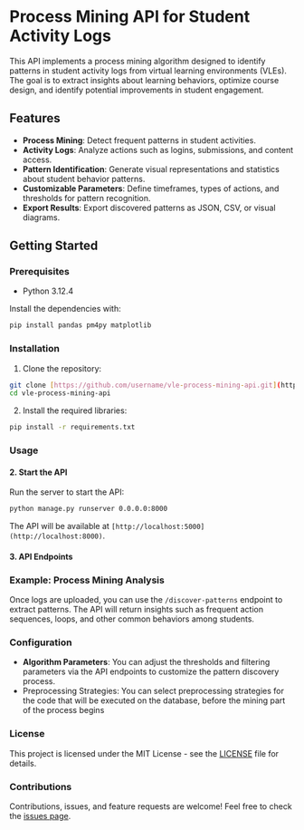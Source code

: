 # Process Mining API for Student Activity Logs

This API implements a process mining algorithm designed to identify patterns in student activity logs from virtual learning environments (VLEs). The goal is to extract insights about learning behaviors, optimize course design, and identify potential improvements in student engagement.

## Features

- **Process Mining**: Detect frequent patterns in student activities.
- **Activity Logs**: Analyze actions such as logins, submissions, and content access.
- **Pattern Identification**: Generate visual representations and statistics about student behavior patterns.
- **Customizable Parameters**: Define timeframes, types of actions, and thresholds for pattern recognition.
- **Export Results**: Export discovered patterns as JSON, CSV, or visual diagrams.

## Getting Started

### Prerequisites

- Python 3.12.4

Install the dependencies with:

```bash
pip install pandas pm4py matplotlib
```

### Installation

1. Clone the repository:

```bash
git clone [https://github.com/username/vle-process-mining-api.git](https://github.com/AkiraTorres/moodle-spm-api.git)
cd vle-process-mining-api
```

2. Install the required libraries:

```bash
pip install -r requirements.txt
```

### Usage



#### 2. Start the API

Run the server to start the API:

```bash
python manage.py runserver 0.0.0.0:8000
```

The API will be available at `[http://localhost:5000](http://localhost:8000)`.

#### 3. API Endpoints

### Example: Process Mining Analysis

Once logs are uploaded, you can use the `/discover-patterns` endpoint to extract patterns. The API will return insights such as frequent action sequences, loops, and other common behaviors among students.

### Configuration


- **Algorithm Parameters**: You can adjust the thresholds and filtering parameters via the API endpoints to customize the pattern discovery process.
- Preprocessing Strategies: You can select preprocessing strategies for the code that will be executed on the database, before the mining part of the process begins

### License

This project is licensed under the MIT License - see the [LICENSE](LICENSE) file for details.

### Contributions

Contributions, issues, and feature requests are welcome! Feel free to check the [issues page](https://github.com/AkiraTorres/moodle-spm-api/issues).
